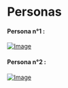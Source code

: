 # Personas

#### Persona n°1 : 

[![Image](https://i.goopics.net/46jxga.png)](https://goopics.net/i/46jxga)

#### Persona n°2 : 

[![Image](https://i.goopics.net/7927ln.png)](https://goopics.net/i/7927ln)